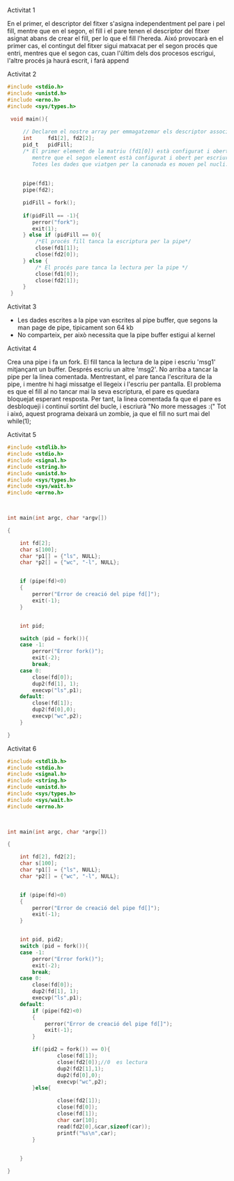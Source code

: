 Activitat 1

En el primer, el descriptor del fitxer s'asigna independentment pel pare i pel fill, mentre que en el segon, el fill i el pare tenen el descriptor del fitxer asignat abans de crear el fill, per lo que el fill l'hereda.
Aixó provocarà en el primer cas, el contingut del fitxer sigui matxacat per el segon procés que entri, mentres que el segon cas, cuan l'últim dels dos procesos escrigui, l'altre procés ja haurá escrit, i fará append

Activitat 2
```c
#include <stdio.h>
#include <unistd.h>
#include <erno.h>
#include <sys/types.h>

 void main(){
     
     // Declarem el nostre array per emmagatzemar els descriptor associats a una pipe    
     int     fd1[2], fd2[2];
     pid_t   pidFill;
     /* El primer element de la matriu (fd1[0]) està configurat i obert per a la lectura, 
        mentre que el segon element està configurat i obert per escriure (fd1[1]. 
        Totes les dades que viatgen per la canonada es mouen pel nucli. */
     
    
     pipe(fd1); 
     pipe(fd2);

     pidFill = fork();
        
     if(pidFill == -1){
        perror("fork");
        exit(1);
     } else if (pidFill == 0){
         /*El procés fill tanca la escriptura per la pipe*/
         close(fd1[1]);
         close(fd2[0]);
     } else {
         /* El procés pare tanca la lectura per la pipe */
         close(fd1[0]);
         close(fd2[1]);
     }
 }
```

Activitat 3
 - Les dades escrites a la pipe van escrites al pipe buffer, que segons la man page de pipe, tipicament son 64 kb
 - No comparteix, per això necessita que la pipe buffer estigui al kernel

Activitat 4

Crea una pipe i fa un fork.
El fill tanca la lectura de la pipe i escriu 'msg1' mitjançant un buffer.
Després escriu un altre 'msg2'.
No arriba a tancar la pipe per la linea comentada.
Mentrestant, el pare tanca l'escritura de la pipe, i mentre hi hagi missatge el llegeix i l'escriu per pantalla. El problema es que el fill al no tancar mai la seva escriptura, el pare es quedara bloquejat esperant resposta.
Per tant, la linea comentada fa que el pare es desbloqueji i continuï sortint del bucle, i escriurà "No more messages :("
Tot i aixó, aquest programa deixará un zombie, ja que el fill no surt mai del while(1);

Activitat 5
```c
#include <stdlib.h>
#include <stdio.h>
#include <signal.h>
#include <string.h>
#include <unistd.h>
#include <sys/types.h>
#include <sys/wait.h>
#include <errno.h>

 

int main(int argc, char *argv[])

{

    int fd[2];
    char s[100];
    char *p1[] = {"ls", NULL};
    char *p2[] = {"wc", "-l", NULL};


    if (pipe(fd)<0)
    {
        perror("Error de creació del pipe fd[]");
        exit(-1);
    }


    int pid;

    switch (pid = fork()){
    case -1:
        perror("Error fork()");
        exit(-2);
        break;
    case 0:
        close(fd[0]);
        dup2(fd[1], 1);
        execvp("ls",p1);
    default:
        close(fd[1]);
        dup2(fd[0],0);
        execvp("wc",p2);
    }

}

```

Activitat 6

```c
#include <stdlib.h>
#include <stdio.h>
#include <signal.h>
#include <string.h>
#include <unistd.h>
#include <sys/types.h>
#include <sys/wait.h>
#include <errno.h>

 

int main(int argc, char *argv[])

{

    int fd[2], fd2[2];
    char s[100];
    char *p1[] = {"ls", NULL};
    char *p2[] = {"wc", "-l", NULL};


    if (pipe(fd)<0)
    {
        perror("Error de creació del pipe fd[]");
        exit(-1);
    }


    int pid, pid2;
    switch (pid = fork()){
    case -1:
        perror("Error fork()");
        exit(-2);
        break;
    case 0: 
        close(fd[0]);
        dup2(fd[1], 1);
        execvp("ls",p1);    
    default:
        if (pipe(fd2)<0)
        {
            perror("Error de creació del pipe fd[]");
            exit(-1);
        }

        if((pid2 = fork()) == 0){
                close(fd[1]);
                close(fd2[0]);//0  es lectura   
                dup2(fd2[1],1);
                dup2(fd[0],0);
                execvp("wc",p2);
        }else{

                close(fd2[1]);
                close(fd[0]);
                close(fd[1]);
                char car[10];
                read(fd2[0],&car,sizeof(car));
                printf("%s\n",car);
        }

        
    }

}

```
